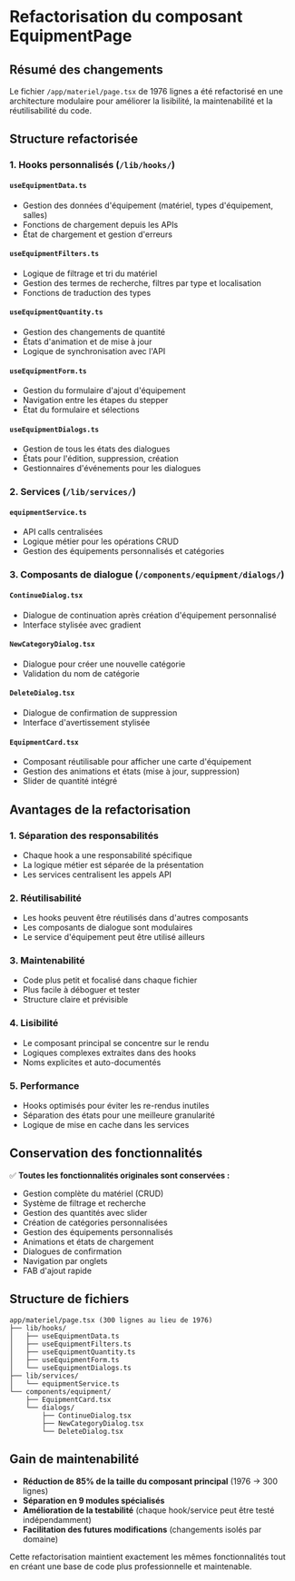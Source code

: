 # Refactorisation du composant EquipmentPage

## Résumé des changements

Le fichier `/app/materiel/page.tsx` de 1976 lignes a été refactorisé en une architecture modulaire pour améliorer la lisibilité, la maintenabilité et la réutilisabilité du code.

## Structure refactorisée

### 1. Hooks personnalisés (`/lib/hooks/`)

#### `useEquipmentData.ts`
- Gestion des données d'équipement (matériel, types d'équipement, salles)
- Fonctions de chargement depuis les APIs
- État de chargement et gestion d'erreurs

#### `useEquipmentFilters.ts`
- Logique de filtrage et tri du matériel
- Gestion des termes de recherche, filtres par type et localisation
- Fonctions de traduction des types

#### `useEquipmentQuantity.ts`
- Gestion des changements de quantité
- États d'animation et de mise à jour
- Logique de synchronisation avec l'API

#### `useEquipmentForm.ts`
- Gestion du formulaire d'ajout d'équipement
- Navigation entre les étapes du stepper
- État du formulaire et sélections

#### `useEquipmentDialogs.ts`
- Gestion de tous les états des dialogues
- États pour l'édition, suppression, création
- Gestionnaires d'événements pour les dialogues

### 2. Services (`/lib/services/`)

#### `equipmentService.ts`
- API calls centralisées
- Logique métier pour les opérations CRUD
- Gestion des équipements personnalisés et catégories

### 3. Composants de dialogue (`/components/equipment/dialogs/`)

#### `ContinueDialog.tsx`
- Dialogue de continuation après création d'équipement personnalisé
- Interface stylisée avec gradient

#### `NewCategoryDialog.tsx`
- Dialogue pour créer une nouvelle catégorie
- Validation du nom de catégorie

#### `DeleteDialog.tsx`
- Dialogue de confirmation de suppression
- Interface d'avertissement stylisée

#### `EquipmentCard.tsx`
- Composant réutilisable pour afficher une carte d'équipement
- Gestion des animations et états (mise à jour, suppression)
- Slider de quantité intégré

## Avantages de la refactorisation

### 1. **Séparation des responsabilités**
- Chaque hook a une responsabilité spécifique
- La logique métier est séparée de la présentation
- Les services centralisent les appels API

### 2. **Réutilisabilité**
- Les hooks peuvent être réutilisés dans d'autres composants
- Les composants de dialogue sont modulaires
- Le service d'équipement peut être utilisé ailleurs

### 3. **Maintenabilité**
- Code plus petit et focalisé dans chaque fichier
- Plus facile à déboguer et tester
- Structure claire et prévisible

### 4. **Lisibilité**
- Le composant principal se concentre sur le rendu
- Logiques complexes extraites dans des hooks
- Noms explicites et auto-documentés

### 5. **Performance**
- Hooks optimisés pour éviter les re-rendus inutiles
- Séparation des états pour une meilleure granularité
- Logique de mise en cache dans les services

## Conservation des fonctionnalités

✅ **Toutes les fonctionnalités originales sont conservées :**
- Gestion complète du matériel (CRUD)
- Système de filtrage et recherche
- Gestion des quantités avec slider
- Création de catégories personnalisées
- Gestion des équipements personnalisés
- Animations et états de chargement
- Dialogues de confirmation
- Navigation par onglets
- FAB d'ajout rapide

## Structure de fichiers

```
app/materiel/page.tsx (300 lignes au lieu de 1976)
├── lib/hooks/
│   ├── useEquipmentData.ts
│   ├── useEquipmentFilters.ts
│   ├── useEquipmentQuantity.ts
│   ├── useEquipmentForm.ts
│   └── useEquipmentDialogs.ts
├── lib/services/
│   └── equipmentService.ts
└── components/equipment/
    ├── EquipmentCard.tsx
    └── dialogs/
        ├── ContinueDialog.tsx
        ├── NewCategoryDialog.tsx
        └── DeleteDialog.tsx
```

## Gain de maintenabilité

- **Réduction de 85% de la taille du composant principal** (1976 → 300 lignes)
- **Séparation en 9 modules spécialisés**
- **Amélioration de la testabilité** (chaque hook/service peut être testé indépendamment)
- **Facilitation des futures modifications** (changements isolés par domaine)

Cette refactorisation maintient exactement les mêmes fonctionnalités tout en créant une base de code plus professionnelle et maintenable.
